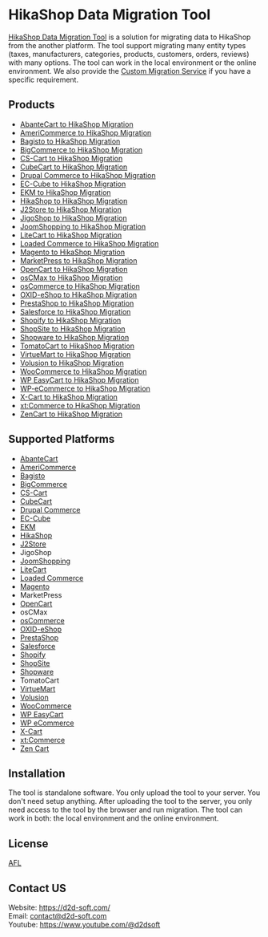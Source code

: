 # HikaShop Data Migration Tool
[HikaShop Data Migration Tool](https://d2d-soft.com/39-hikashop-migration) is a solution for migrating data to HikaShop from the another platform. The tool support migrating many entity types (taxes, manufacturers, categories, products, customers, orders, reviews) with many options. The tool can work in the local environment or the online environment. We also provide the [Custom Migration Service](https://d2d-soft.com/migration-services/296-data-migration-customization.html) if you have a specific requirement. 

## Products
- [AbanteCart to HikaShop Migration](https://d2d-soft.com/hikashop-migration/1120-10858-abantecart-to-hikashop-migration-tool.html#/72-entities-1000)
- [AmeriCommerce to HikaShop Migration](https://d2d-soft.com/hikashop-migration/767-7244-americommerce-to-hikashop-migration-tool.html#/72-entities-1000)
- [Bagisto to HikaShop Migration](https://d2d-soft.com/hikashop-migration/933-8952-bagisto-to-hikashop-migration-tool.html#/72-entities-1000)
- [BigCommerce to HikaShop Migration](https://d2d-soft.com/hikashop-migration/488-2027-bigcommerce-to-hikashop-migration-tool.html#/72-entities-1000)
- [CS-Cart to HikaShop Migration](https://d2d-soft.com/hikashop-migration/485-2017-cs-cart-to-hikashop-migration-tool.html#/72-entities-1000)
- [CubeCart to HikaShop Migration](https://d2d-soft.com/hikashop-migration/472-1952-cubecart-to-hikashop-migration-tool.html#/72-entities-1000)
- [Drupal Commerce to HikaShop Migration](https://d2d-soft.com/hikashop-migration/486-drupal-commerce-to-hikashop-migration-service.html)
- [EC-Cube to HikaShop Migration](https://d2d-soft.com/hikashop-migration/994-9569-ec-cube-to-hikashop-migration-tool.html#/72-entities-1000)
- [EKM to HikaShop Migration](https://d2d-soft.com/hikashop-migration/821-7796-ekm-to-hikashop-migration-tool.html#/72-entities-1000)
- [HikaShop to HikaShop Migration](https://d2d-soft.com/hikashop-migration/489-2032-hikashop-to-hikashop-migration-tool.html#/72-entities-1000)
- [J2Store to HikaShop Migration](https://d2d-soft.com/hikashop-migration/515-2147-j2store-to-hikashop-migration-tool.html#/72-entities-1000)
- [JigoShop to HikaShop Migration](https://d2d-soft.com/hikashop-migration/540-2257-jigoshop-to-hikashop-migration-tool.html#/72-entities-1000)
- [JoomShopping to HikaShop Migration](https://d2d-soft.com/hikashop-migration/590-2497-joomshopping-to-hikashop-migration-tool.html#/72-entities-1000)
- [LiteCart to HikaShop Migration](https://d2d-soft.com/hikashop-migration/875-8358-litecart-to-hikashop-migration-tool.html#/72-entities-1000)
- [Loaded Commerce to HikaShop Migration](https://d2d-soft.com/hikashop-migration/473-1957-loaded-to-hikashop-migration-tool.html#/72-entities-1000)
- [Magento to HikaShop Migration](https://d2d-soft.com/hikashop-migration/474-1962-magento-to-hikashop-migration-tool.html#/72-entities-1000)
- [MarketPress to HikaShop Migration](https://d2d-soft.com/hikashop-migration/565-2377-marketpress-to-hikashop-migration-tool.html#/72-entities-1000)
- [OpenCart to HikaShop Migration](https://d2d-soft.com/hikashop-migration/475-1967-opencart-to-hikashop-migration-tool.html#/72-entities-1000)
- [osCMax to HikaShop Migration](https://d2d-soft.com/hikashop-migration/1187-11541-oscmax-to-hikashop-migration-tool.html#/72-entities-1000)
- [osCommerce to HikaShop Migration](https://d2d-soft.com/hikashop-migration/476-1972-oscommerce-to-hikashop-migration-tool.html#/72-entities-1000)
- [OXID-eShop to HikaShop Migration](https://d2d-soft.com/hikashop-migration/477-1977-oxid-eshop-to-hikashop-migration-tool.html#/72-entities-1000)
- [PrestaShop to HikaShop Migration](https://d2d-soft.com/hikashop-migration/478-1982-prestashop-to-hikashop-migration-tool.html#/72-entities-1000)
- [Salesforce to HikaShop Migration](https://d2d-soft.com/hikashop-migration/715-6693-salesforce-to-hikashop-migration-tool.html#/72-entities-1000)
- [Shopify to HikaShop Migration](https://d2d-soft.com/hikashop-migration/487-2022-shopify-to-hikashop-migration-tool.html#/72-entities-1000)
- [ShopSite to HikaShop Migration](https://d2d-soft.com/hikashop-migration/848-8072-shopsite-to-hikashop-migration-tool.html#/72-entities-1000)
- [Shopware to HikaShop Migration](https://d2d-soft.com/hikashop-migration/1056-10198-shopware-to-hikashop-migration-tool.html#/72-entities-1000)
- [TomatoCart to HikaShop Migration](https://d2d-soft.com/hikashop-migration/1219-11882-tomatocart-to-hikashop-migration-tool.html#/72-entities-1000)
- [VirtueMart to HikaShop Migration](https://d2d-soft.com/hikashop-migration/479-1987-virtuemart-to-hikashop-migration-tool.html#/72-entities-1000)
- [Volusion to HikaShop Migration](https://d2d-soft.com/hikashop-migration/638-5890-volusion-to-hikashop-migration-tool.html#/72-entities-1000)
- [WooCommerce to HikaShop Migration](https://d2d-soft.com/hikashop-migration/480-1992-woocommerce-to-hikashop-migration-tool.html#/72-entities-1000)
- [WP EasyCart to HikaShop Migration](https://d2d-soft.com/hikashop-migration/664-6165-wpeasycart-to-hikashop-migration-tool.html#/72-entities-1000)
- [WP-eCommerce to HikaShop Migration](https://d2d-soft.com/hikashop-migration/481-1997-wp-ecommerce-to-hikashop-migration-tool.html#/72-entities-1000)
- [X-Cart to HikaShop Migration](https://d2d-soft.com/hikashop-migration/482-2002-x-cart-to-hikashop-migration-tool.html#/72-entities-1000)
- [xt:Commerce to HikaShop Migration](https://d2d-soft.com/hikashop-migration/483-2007-xtcommerce-to-hikashop-migration-tool.html#/72-entities-1000)
- [ZenCart to HikaShop Migration](https://d2d-soft.com/hikashop-migration/484-2012-zencart-to-hikashop-migration-tool.html#/72-entities-1000)

## Supported Platforms
- [AbanteCart](https://www.abantecart.com/)
- [AmeriCommerce](https://www.americommerce.com/)
- [Bagisto](https://bagisto.com/)
- [BigCommerce](https://www.bigcommerce.com/)
- [CS-Cart](https://www.cs-cart.com/)
- [CubeCart](https://www.cubecart.com/)
- [Drupal Commerce](https://drupalcommerce.org/)
- [EC-Cube](https://www.ec-cube.net/)
- [EKM](https://www.ekm.com/)
- [HikaShop](https://www.hikashop.com/)
- [J2Store](https://www.j2store.org/)
- JigoShop
- [JoomShopping](https://extensions.joomla.org/extension/joomshopping/)
- [LiteCart](https://www.litecart.net/)
- [Loaded Commerce](https://loadedcommerce.com/)
- [Magento](https://magento.com/)
- MarketPress
- [OpenCart](https://www.opencart.com/)
- osCMax
- [osCommerce](https://www.oscommerce.com/)
- [OXID-eShop](https://www.oxid-esales.com)
- [PrestaShop](https://www.prestashop.com)
- [Salesforce](https://www.salesforce.com/)
- [Shopify](https://www.shopify.com/)
- [ShopSite](https://www.shopsite.com/)
- [Shopware](https://www.shopware.com/)
- TomatoCart
- [VirtueMart](https://virtuemart.net/)
- [Volusion](https://volusion.com/)
- [WooCommerce](https://woocommerce.com/)
- [WP EasyCart](https://www.wpeasycart.com/)
- [WP eCommerce](https://wpecommerce.org/)
- [X-Cart](https://www.x-cart.com/)
- [xt:Commerce](https://www.xt-commerce.com/)
- [Zen Cart](https://www.zen-cart.com/)

## Installation
The tool is standalone software. You only upload the tool to your server. You don't need setup anything. After uploading the tool to the server, you only need access to the tool by the browser and run migration. The tool can work in both: the local environment and the online environment.

## License

[AFL](https://d2d-soft.com/license/AFL.txt)

## Contact US
Website: https://d2d-soft.com/ \
Email: contact@d2d-soft.com \
Youtube: https://www.youtube.com/@d2dsoft 
